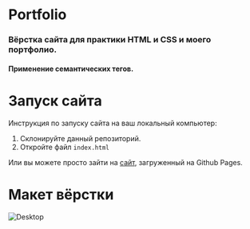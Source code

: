 # Portfolio
### Вёрстка сайта для практики HTML и CSS и моего портфолио. 
#### Применение семантических тегов.

# Запуск сайта
Инструкция по запуску сайта на ваш локальный компьютер:
   1. Склонируйте данный репозиторий.
   2. Откройте файл ```index.html```
   
Или вы можете просто зайти на [сайт](https://evgeniywis.github.io/Portfolio/), загруженный на Github Pages.
 # Макет вёрстки
![Desktop](https://github.com/KrisWis/Portfolio/assets/94256853/db052fd0-20b2-4db7-ad48-9b4077578338)

